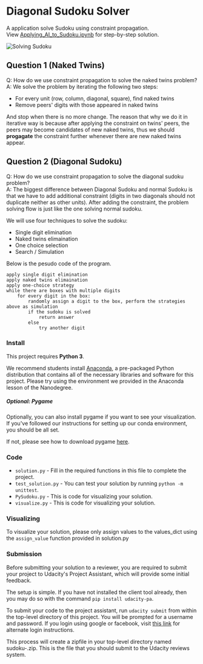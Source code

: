 # Diagonal Sudoku Solver
A application solve Sudoku using constraint propagation.  
View [Applying_AI_to_Sudoku.ipynb](Applying_AI_to_Sudoku.ipynb) for step-by-step solution.



![Solving Sudoku](images/solving_sudoku.gif)



## Question 1 (Naked Twins)
Q: How do we use constraint propagation to solve the naked twins problem?  
A: We solve the problem by iterating the following two steps:
- For every unit (row, column, diagonal, square), find naked twins
- Remove peers' digits with those appeared in naked twins

And stop when there is no more change. The reason that why we do it in iterative way is because 
after applying the constraint on twins' peers, the peers may become candidates of 
new naked twins, thus we should **progagate** the constraint further whenever there are new naked
twins appear.


## Question 2 (Diagonal Sudoku)
Q: How do we use constraint propagation to solve the diagonal sudoku problem?  
A: The biggest difference between Diagonal Sudoku and normal Sudoku is that we have to add additional 
constraint (digits in two diagonals should not duplicate neither as other units). After adding the constraint,
the problem solving flow is just like the one solving normal sudoku. 

We will use four techniques to solve the sudoku:
- Single digit elimination
- Naked twins elimaination
- One choice selection
- Search / Simulation


Below is the pesudo code of the program.

```
apply single digit elimination
apply naked twins elimaination
apply one-choice strategy
while there are boxes with multiple digits
    for every digit in the box:
        randomly assign a digit to the box, perform the strategies above as simulation
        if the sudoku is solved
            return answer
        else
            try another digit
```


### Install

This project requires **Python 3**.

We recommend students install [Anaconda](https://www.continuum.io/downloads), a pre-packaged Python distribution that contains all of the necessary libraries and software for this project. 
Please try using the environment we provided in the Anaconda lesson of the Nanodegree.

##### Optional: Pygame

Optionally, you can also install pygame if you want to see your visualization. If you've followed our instructions for setting up our conda environment, you should be all set.

If not, please see how to download pygame [here](http://www.pygame.org/download.shtml).

### Code

* `solution.py` - Fill in the required functions in this file to complete the project.
* `test_solution.py` - You can test your solution by running `python -m unittest`.
* `PySudoku.py` - This is code for visualizing your solution.
* `visualize.py` - This is code for visualizing your solution.

### Visualizing

To visualize your solution, please only assign values to the values_dict using the `assign_value` function provided in solution.py

### Submission
Before submitting your solution to a reviewer, you are required to submit your project to Udacity's Project Assistant, which will provide some initial feedback.  

The setup is simple.  If you have not installed the client tool already, then you may do so with the command `pip install udacity-pa`.  

To submit your code to the project assistant, run `udacity submit` from within the top-level directory of this project.  You will be prompted for a username and password.  If you login using google or facebook, visit [this link](https://project-assistant.udacity.com/auth_tokens/jwt_login) for alternate login instructions.

This process will create a zipfile in your top-level directory named sudoku-<id>.zip.  This is the file that you should submit to the Udacity reviews system.

